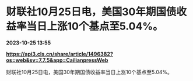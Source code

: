 # 财联社10月25日电，美国30年期国债收益率当日上涨10个基点至5.04%。

**2023-10-25 13:55**

**https://api3.cls.cn/share/article/1496382?os=web&sv=7.7.5&app=CailianpressWeb**

财联社10月25日电，美国30年期国债收益率当日上涨10个基点至5.04%。